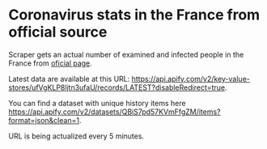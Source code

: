# Coronavirus stats in the France from official source
Scraper gets an actual number of examined and infected people in the France from [oficial page](https://www.santepubliquefrance.fr/maladies-et-traumatismes/maladies-et-infections-respiratoires/infection-a-coronavirus/articles/infection-au-nouveau-coronavirus-sars-cov-2-covid-19-france-et-monde).

Latest data are available at this URL: https://api.apify.com/v2/key-value-stores/ufVgKLP8ljtn3ufaU/records/LATEST?disableRedirect=true.

You can find a dataset with unique history items here https://api.apify.com/v2/datasets/QBiS7pd57KVmFfgZM/items?format=json&clean=1.

URL is being actualized every 5 minutes.
